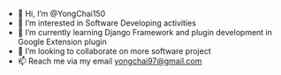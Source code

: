 - 👋 Hi, I’m @YongChai150
- 👀 I’m interested in Software Developing activities
- 🌱 I’m currently learning Django Framework and plugin development in Google Extension plugin
- 💞️ I’m looking to collaborate on more software project
- 📫 Reach me via my email yongchai97@gmail.com

<!---
YongChai150/YongChai150 is a ✨ special ✨ repository because its `README.md` (this file) appears on your GitHub profile.
You can click the Preview link to take a look at your changes.
--->
